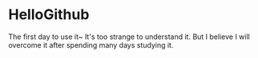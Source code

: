 # HelloGithub
The first day to use it~
It's too strange to understand it. But I believe I will overcome it after spending many days studying it. 
